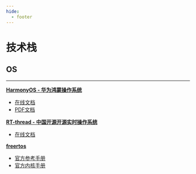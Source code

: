 ```yaml
---
hide:
  - footer
---
```


# 技术栈

## OS

---

**[HarmonyOS - 华为鸿蒙操作系统](https://www.harmonyos.com/)**

- [在线文档](https://www.harmonyos.com/)
- [PDF文档](https://www.harmonyos.com/)

**[RT-thread - 中国开源开源实时操作系统](https://www.rt-thread.org/)**

- [在线文档](https://docs.rt-thread.org/)

**[freertos](https://www.freertos.org/)**

- [官方参考手册](https://www.freertos.org/fr-content-src/uploads/2018/07/FreeRTOS_Reference_Manual_V10.0.0.pdf)
- [官方内核手册](https://www.freertos.org/fr-content-src/uploads/2018/07/161204_Mastering_the_FreeRTOS_Real_Time_Kernel-A_Hands-On_Tutorial_Guide.pdf)



